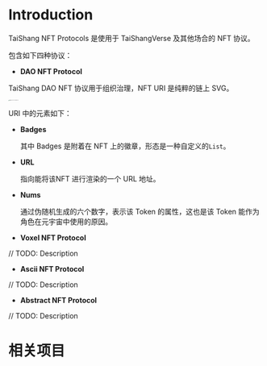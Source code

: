 # Introduction

TaiShang NFT Protocols 是使用于 TaiShangVerse 及其他场合的 NFT 协议。

包含如下四种协议：

- **DAO NFT Protocol**

TaiShang DAO NFT 协议用于组织治理，NFT URI 是纯粹的链上 SVG。

<img src="https://tva1.sinaimg.cn/large/e6c9d24ely1h0ubtiiqkhj20tm0to75h.jpg" alt="image-20220401164652770" style="zoom:10%;" />

URI 中的元素如下：

- **Badges**

  其中 Badges 是附着在 NFT 上的徽章，形态是一种自定义的`List`。

- **URL**

  指向能将该NFT 进行渲染的一个 URL 地址。

- **Nums**

  通过伪随机生成的六个数字，表示该 Token 的属性，这也是该 Token 能作为角色在元宇宙中使用的原因。

- **Voxel NFT Protocol**

// TODO: Description

- **Ascii NFT Protocol**

//  TODO: Description

- **Abstract NFT Protocol**

//  TODO: Description

# 相关项目 

